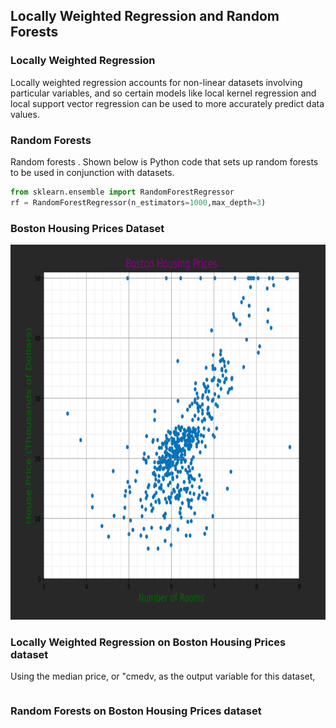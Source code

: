 ## Locally Weighted Regression and Random Forests

### Locally Weighted Regression
Locally weighted regression accounts for non-linear datasets involving particular variables, and so certain models like local kernel regression and local support vector regression can be used to more accurately predict data values. 
### Random Forests
Random forests . Shown below is Python code that sets up random forests to be used in conjunction with datasets.

```Python
from sklearn.ensemble import RandomForestRegressor
rf = RandomForestRegressor(n_estimators=1000,max_depth=3)
```
### Boston Housing Prices Dataset

<img src="Assets/Housing Price Dataset Graph.png" width="800" height="600" alt=hi class="inline"/>

### Locally Weighted Regression on Boston Housing Prices dataset
Using the median price, or "cmedv, as the output variable for this dataset, 

```Python

```
### Random Forests on Boston Housing Prices dataset
